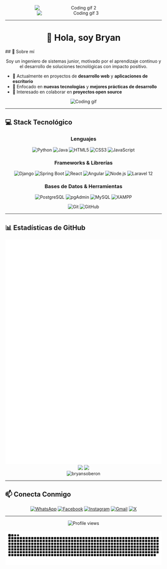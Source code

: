 <div align="center">  
  <img src="https://media4.giphy.com/media/v1.Y2lkPTc5MGI3NjExaGZ3ODY2MXR2aXh0aDN2cDIyeTl2NzNsMzNxMW02MTMyNHo1c2R2cyZlcD12MV9pbnRlcm5hbF9naWZfYnlfaWQmY3Q9Zw/du3J3cXyzhj75IOgvA/giphy.gif" width="300" alt="Coding gif 2" style="display:inline-block; margin-right: 15px;"/>
  
  <img src="https://media0.giphy.com/media/v1.Y2lkPTc5MGI3NjExanVsMXA0cGhrM3Bhcnc2N3Rjd3N4ZmpxbzJzYTFjYm9wc3YyeTJrZSZlcD12MV9pbnRlcm5hbF9naWZfYnlfaWQmY3Q9Zw/QXwtfadqo7wbfmT46H/giphy.gif" width="300" alt="Coding gif 3" style="display:inline-block;"/>
</div>

---
<h1 align="center">👋 Hola, soy Bryan</h1>
## 🚀 Sobre mí
<p align="center">
Soy un ingeniero de sistemas junior, motivado por el aprendizaje continuo y el desarrollo de soluciones tecnológicas con impacto positivo.  
</p>

- 🔭 Actualmente en proyectos de **desarrollo web** y **aplicaciones de escritorio**  
- 🌱 Enfocado en **nuevas tecnologías** y **mejores prácticas de desarrollo**  
- 👯 Interesado en colaborar en **proyectos open source**  
<div align="center">
  <img src="https://media2.giphy.com/media/v1.Y2lkPTc5MGI3NjExbDJ3d3NoOWo0cjd4eW03ejN1bzlzM3pjMnhvc2FlcjBsY2hiNmV3ciZlcD12MV9pbnRlcm5hbF9naWZfYnlfaWQmY3Q9Zw/jBOOXxSJfG8kqMxT11/giphy.gif" width="150" alt="Coding gif"/>
</div>

---

## 💻 Stack Tecnológico

<div align="center">

### Lenguajes  
![Python](https://img.shields.io/badge/Python-3776AB?style=flat-square&logo=python&logoColor=white)
![Java](https://img.shields.io/badge/Java-ED8B00?style=flat-square&logo=openjdk&logoColor=white)
![HTML5](https://img.shields.io/badge/HTML5-E34F26?style=flat-square&logo=html5&logoColor=white)
![CSS3](https://img.shields.io/badge/CSS3-1572B6?style=flat-square&logo=css3&logoColor=white)
![JavaScript](https://img.shields.io/badge/JavaScript-F7DF1E?style=flat-square&logo=javascript&logoColor=black)

### Frameworks & Librerías  
![Django](https://img.shields.io/badge/Django-092E20?style=flat-square&logo=django&logoColor=white)
![Spring Boot](https://img.shields.io/badge/Spring%20Boot-6DB33F?style=flat-square&logo=spring-boot&logoColor=white)
![React](https://img.shields.io/badge/React-20232A?style=flat-square&logo=react&logoColor=61DAFB)
![Angular](https://img.shields.io/badge/Angular-DD0031?style=flat-square&logo=angular&logoColor=white)
![Node.js](https://img.shields.io/badge/Node.js-339933?style=flat-square&logo=node.js&logoColor=white)
![Laravel 12](https://img.shields.io/badge/Laravel%2012-FF2D20?style=flat-square&logo=laravel&logoColor=white)

### Bases de Datos & Herramientas  
![PostgreSQL](https://img.shields.io/badge/PostgreSQL-336791?style=flat-square&logo=postgresql&logoColor=white)
![pgAdmin](https://img.shields.io/badge/pgAdmin-3C99DC?style=flat-square&logo=pgadmin&logoColor=white)
![MySQL](https://img.shields.io/badge/MySQL-00000F?style=flat-square&logo=mysql&logoColor=white)
![XAMPP](https://img.shields.io/badge/XAMPP-FB7A24?style=flat-square&logo=xampp&logoColor=white)  

![Git](https://img.shields.io/badge/Git-F05032?style=flat-square&logo=git&logoColor=white)
![GitHub](https://img.shields.io/badge/GitHub-181717?style=flat-square&logo=github&logoColor=white)

</div>

---

## 📊 Estadísticas de GitHub

<div align="center">
  <img src="https://github.com/bryansoberon/github-metrics/blob/main/github-metrics.svg" alt="Metrics" />
</div>


<div align="center">
  <img height="170em" src="https://github-readme-stats.vercel.app/api?username=bryansoberon&show_icons=true&theme=tokyonight&hide_border=true&bg_color=0d1117"/>
  <img height="170em" src="https://github-readme-stats.vercel.app/api/top-langs/?username=bryansoberon&layout=compact&langs_count=8&theme=tokyonight&hide_border=true&bg_color=0d1117"/>
</div>

<div align="center">
  <img src="https://github-readme-streak-stats.herokuapp.com/?user=bryansoberon&theme=tokyonight&hide_border=true&background=0d1117" alt="bryansoberon" />
</div>

---


## 📫 Conecta Conmigo

<div align="center">

[![WhatsApp](https://img.shields.io/badge/WhatsApp-25D366?style=flat-square&logo=whatsapp&logoColor=white)](https://wa.me/933698031)
[![Facebook](https://img.shields.io/badge/Facebook-1877F2?style=flat-square&logo=facebook&logoColor=white)](https://www.facebook.com/bryansoberon.7)
[![Instagram](https://img.shields.io/badge/Instagram-E4405F?style=flat-square&logo=instagram&logoColor=white)](https://www.instagram.com/bryansoberon/)
[![Gmail](https://img.shields.io/badge/Gmail-D14836?style=flat-square&logo=gmail&logoColor=white)](mailto:briansoberonq@gmail.com)
[![X](https://img.shields.io/badge/X-000000?style=flat-square&logo=twitter&logoColor=white)](https://x.com/BryanEseCu)

</div>

---

<div align="center">
  <img src="https://komarev.com/ghpvc/?username=bryansoberon&color=blueviolet&style=flat-square&label=VISITAS+AL+PERFIL" alt="Profile views" />
  <br><br>
  <img src="https://raw.githubusercontent.com/platane/snk/output/github-contribution-grid-snake-dark.svg" alt="Snake animation" />
</div>
